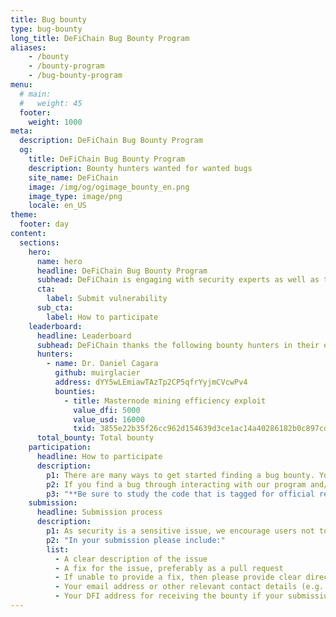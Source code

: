```yaml
---
title: Bug bounty
type: bug-bounty
long_title: DeFiChain Bug Bounty Program
aliases:
    - /bounty
    - /bounty-program
    - /bug-bounty-program
menu:
  # main:
  #   weight: 45
  footer:
    weight: 1000
meta:
  description: DeFiChain Bug Bounty Program
  og:
    title: DeFiChain Bug Bounty Program
    description: Bounty hunters wanted for wanted bugs
    site_name: DeFiChain
    image: /img/og/ogimage_bounty_en.png
    image_type: image/png
    locale: en_US
theme:
  footer: day
content:
  sections:
    hero:
      name: hero
      headline: DeFiChain Bug Bounty Program
      subhead: DeFiChain is engaging with security experts as well as the community to hunt down vulnerabilities. Our bounty program rewards up to USD 50,000.
      cta:
        label: Submit vulnerability
      sub_cta:
        label: How to participate
    leaderboard:
      headline: Leaderboard
      subhead: DeFiChain thanks the following bounty hunters in their efforts to keep DeFiChain secure.
      hunters:
        - name: Dr. Daniel Cagara
          github: muirglacier
          address: dYY5wLEmiawTAzTp2CP5qfrYyjmCVcwPv4
          bounties:
            - title: Masternode mining efficiency exploit
              value_dfi: 5000
              value_usd: 16000
              txid: 3855e22b35f26cc962d154639d3ce1ac14a40286182b0c897cd5dbe8c0b60503
      total_bounty: Total bounty
    participation:
      headline: How to participate
      description:
        p1: There are many ways to get started finding a bug bounty. You can start by connecting to the DeFiChain testnet by running `defid -testnet`. Alternatively, you could study our source code at [GitHub](https://github.com/defich/ain).
        p2: If you find a bug through interacting with our program and/or studying our source code, we can offer a bug bounty of up to _USD 50,000 worth of DFI_ provided that we find the bug significant, and you are able to provide useful info in regards to fixing or reproducing the issue.
        p3: "**Be sure to study the code that is tagged for official releases, not the master branch or other code that is still currently under development.**"
    submission:
      headline: Submission process
      description:
        p1: As security is a sensitive issue, we encourage users not to submit public issues regarding the security of the blockchain. We encourage using your own descretion, if you feel the issue is not something the public can easily exploit, then feel free to create an issue at the repo over at [GitHub](https://github.com/defich/ain). If the issue presents some critical exploit, then please email us instead at [security@defichain.com](mailto:security@defichain.com).
        p2: "In your submission please include:"
        list: 
          - A clear description of the issue
          - A fix for the issue, preferably as a pull request
          - If unable to provide a fix, then please provide clear directions on how to reproduce the issue
          - Your email address or other relevant contact details (e.g. Telegram ID)
          - Your DFI address for receiving the bounty if your submission is approved
---
```

